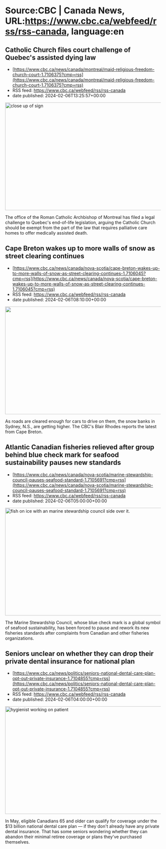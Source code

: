 # Source:CBC | Canada News, URL:https://www.cbc.ca/webfeed/rss/rss-canada, language:en

## Catholic Church files court challenge of Quebec's assisted dying law
 - [https://www.cbc.ca/news/canada/montreal/maid-religious-freedom-church-court-1.7106375?cmp=rss](https://www.cbc.ca/news/canada/montreal/maid-religious-freedom-church-court-1.7106375?cmp=rss)
 - RSS feed: https://www.cbc.ca/webfeed/rss/rss-canada
 - date published: 2024-02-06T13:25:57+00:00

<img alt="close up of sign" height="349" src="https://i.cbc.ca/1.6482177.1681406028!/fileImage/httpImage/image.JPG_gen/derivatives/16x9_620/que-diocese-audit-20220608.JPG" title="The Chancery of the Archdiocese of Montreal is seen Monday, February 15, 2021  in Montreal. An audit of more than 80 years worth of files at nine Quebec dioceses including those in Montreal and Gatineau found at least 87 abusers among their ranks, a retired Quebec Superior Court justice has found. " width="620" /><p>The office of the Roman Catholic Archbishop of Montreal has filed a legal challenge to Quebec's end-of-life legislation, arguing the Catholic Church should be exempt from the part of the law that requires palliative care homes to offer medically assisted death.</p>

## Cape Breton wakes up to more walls of snow as street clearing continues
 - [https://www.cbc.ca/news/canada/nova-scotia/cape-breton-wakes-up-to-more-walls-of-snow-as-street-clearing-continues-1.7106045?cmp=rss](https://www.cbc.ca/news/canada/nova-scotia/cape-breton-wakes-up-to-more-walls-of-snow-as-street-clearing-continues-1.7106045?cmp=rss)
 - RSS feed: https://www.cbc.ca/webfeed/rss/rss-canada
 - date published: 2024-02-06T08:10:00+00:00

<img alt="" height="349" src="https://thumbnails.cbc.ca/maven_legacy/thumbnails/300/143/rhodes_thumb_3.jpg" title="" width="620" /><p>As roads are cleared enough for cars to drive on them, the snow banks in Sydney, N.S., are getting higher. The CBC's Blair Rhodes reports the latest from Cape Breton.</p>

## Atlantic Canadian fisheries relieved after group behind blue check mark for seafood sustainability pauses new standards
 - [https://www.cbc.ca/news/canada/nova-scotia/marine-stewardship-council-pauses-seafood-standard-1.7105691?cmp=rss](https://www.cbc.ca/news/canada/nova-scotia/marine-stewardship-council-pauses-seafood-standard-1.7105691?cmp=rss)
 - RSS feed: https://www.cbc.ca/webfeed/rss/rss-canada
 - date published: 2024-02-06T05:00:00+00:00

<img alt="fish on ice with an marine stewardship council side over it." height="349" src="https://i.cbc.ca/1.7105788.1707176398!/fileImage/httpImage/image.jpg_gen/derivatives/16x9_620/marine-stewardship-council.jpg" title="The Marine Stewardship Council, whose blue check mark is a global symbol of seafood sustainability, has been forced to pause and rework its new 3.0 Fisheries Standard after complaints from Canadian and other fisheries." width="620" /><p>The Marine Stewardship Council, whose blue check mark is a global symbol of seafood sustainability, has been forced to pause and rework its new fisheries standards after complaints from Canadian and other fisheries organizations.</p>

## Seniors unclear on whether they can drop their private dental insurance for national plan
 - [https://www.cbc.ca/news/politics/seniors-national-dental-care-plan-opt-out-private-insurance-1.7104855?cmp=rss](https://www.cbc.ca/news/politics/seniors-national-dental-care-plan-opt-out-private-insurance-1.7104855?cmp=rss)
 - RSS feed: https://www.cbc.ca/webfeed/rss/rss-canada
 - date published: 2024-02-06T04:00:00+00:00

<img alt="hygienist working on patient" height="349" src="https://i.cbc.ca/1.7071200.1703904099!/fileImage/httpImage/image.jpg_gen/derivatives/16x9_620/hygienists.jpg" title="Dental hygienist Rosemary Vaillant runs The Perfect Smile mobile dental clinic in Ottawa." width="620" /><p>In May, eligible Canadians 65 and older can qualify for coverage under the $13 billion national dental care plan — if they don't already have any private dental insurance. That has some seniors wondering whether they can abandon their minimal retiree coverage or plans they've purchased themselves.</p>


